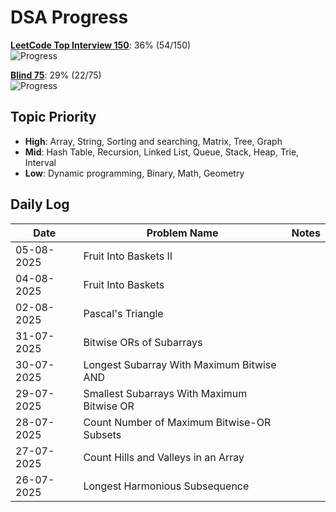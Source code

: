 # DSA Progress

**[LeetCode Top Interview 150](https://leetcode.com/studyplan/top-interview-150/)**: 36% (54/150)  
![Progress](https://geps.dev/progress/36)

**[Blind 75](https://takeuforward.org/interviews/blind-75-leetcode-problems-detailed-video-solutions)**: 29% (22/75)  
![Progress](https://geps.dev/progress/29)

## Topic Priority
- **High**: Array, String, Sorting and searching, Matrix, Tree, Graph
- **Mid**: Hash Table, Recursion, Linked List, Queue, Stack, Heap, Trie, Interval
- **Low**: Dynamic programming, Binary, Math, Geometry

## Daily Log

| Date | Problem Name | Notes |
|------|-------------|-------|
| 05-08-2025 | Fruit Into Baskets II | |
| 04-08-2025 | Fruit Into Baskets | |
| 02-08-2025 | Pascal's Triangle | |
| 31-07-2025 | Bitwise ORs of Subarrays | |
| 30-07-2025 | Longest Subarray With Maximum Bitwise AND | |
| 29-07-2025 | Smallest Subarrays With Maximum Bitwise OR | |
| 28-07-2025 | Count Number of Maximum Bitwise-OR Subsets | |
| 27-07-2025 | Count Hills and Valleys in an Array | |
| 26-07-2025 | Longest Harmonious Subsequence | |
